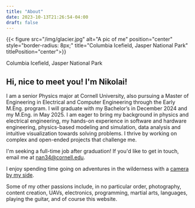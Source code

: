 ```yaml
---
title: "About"
date: 2023-10-13T21:26:54-04:00
draft: false
---
```

{{< figure src="/img/glacier.jpg" alt="A pic of me" position="center" style="border-radius: 8px;" title="Columbia Icefield, Jasper National Park" titlePosition="center">}}

Columbia Icefield, Jasper National Park

## Hi, nice to meet you! I'm Nikolai!

I am a senior Physics major at Cornell University, also pursuing a Master of Engineering in Electrical and Computer Engineering through the Early M.Eng. program. I will graduate with my Bachelor’s in December 2024 and my M.Eng. in May 2025. I am eager to bring my background in physics and electrical engineering, my hands-on experience in software and hardware engineering, physics-based modeling and simulation, data analysis and intuitive visualization towards solving problems. I thrive by working on complex and open-ended projects that challenge me.

I'm seeking a full-time job after graduation! If you'd like to get in touch, email me at [nan34@cornell.edu](mailto:nan34@cornell.edu).

I enjoy spending time going on adventures in the wilderness with a [camera by my side](/gallery).

Some of my other passions include, in no particular order, photography, content creation, UAVs, electronics, programming, martial arts, languages, playing the guitar, and of course this website.
